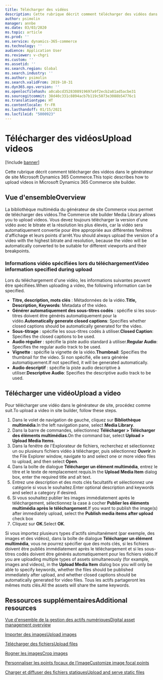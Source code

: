 ```yaml
---
title: Télécharger des vidéos
description: Cette rubrique décrit comment télécharger des vidéos dans le générateur de site Microsoft Dynamics 365 Commerce.
author: psimolin
manager: annbe
ms.date: 03/03/2020
ms.topic: article
ms.prod: ''
ms.service: dynamics-365-commerce
ms.technology: ''
audience: Application User
ms.reviewer: v-chgri
ms.custom: ''
ms.assetid: ''
ms.search.region: Global
ms.search.industry: ''
ms.author: psimolin
ms.search.validFrom: 2019-10-31
ms.dyn365.ops.version: ''
ms.openlocfilehash: a8cabcd3528308919697a9f2ecb2a81ad5acbe31
ms.sourcegitcommit: 38d40c331c8894acb7b119c5073e3088b54776c1
ms.translationtype: HT
ms.contentlocale: fr-FR
ms.lasthandoff: 01/15/2021
ms.locfileid: "5000923"
---
```

# <a name="upload-videos"></a><span data-ttu-id="86fa9-103">Télécharger des vidéos</span><span class="sxs-lookup"><span data-stu-id="86fa9-103">Upload videos</span></span>

[!include [banner](includes/banner.md)]

<span data-ttu-id="86fa9-104">Cette rubrique décrit comment télécharger des vidéos dans le générateur de site Microsoft Dynamics 365 Commerce.</span><span class="sxs-lookup"><span data-stu-id="86fa9-104">This topic describes how to upload videos in Microsoft Dynamics 365 Commerce site builder.</span></span>

## <a name="overview"></a><span data-ttu-id="86fa9-105">Vue d'ensemble</span><span class="sxs-lookup"><span data-stu-id="86fa9-105">Overview</span></span>

<span data-ttu-id="86fa9-106">La bibliothèque multimédia du générateur de site Commerce vous permet de télécharger des vidéos.</span><span class="sxs-lookup"><span data-stu-id="86fa9-106">The Commerce site builder Media Library allows you to upload videos.</span></span> <span data-ttu-id="86fa9-107">Vous devez toujours télécharger la version d'une vidéo avec le bitrate et la résolution les plus élevés, car la vidéo sera automatiquement convertie pour être appropriée aux différentes fenêtres d'affichage et leurs points d'arrêt.</span><span class="sxs-lookup"><span data-stu-id="86fa9-107">You should always upload the version of a video with the highest bitrate and resolution, because the video will be automatically converted to be suitable for different viewports and their breakpoints.</span></span>

### <a name="video-information-specified-during-upload"></a><span data-ttu-id="86fa9-108">Informations vidéo spécifiées lors du téléchargement</span><span class="sxs-lookup"><span data-stu-id="86fa9-108">Video information specified during upload</span></span>

<span data-ttu-id="86fa9-109">Lors du téléchargement d'une vidéo, les informations suivantes peuvent être spécifiées.</span><span class="sxs-lookup"><span data-stu-id="86fa9-109">When uploading a video, the following information can be specified.</span></span>

- <span data-ttu-id="86fa9-110">**Titre, description, mots clés** : Métadonnées de la vidéo.</span><span class="sxs-lookup"><span data-stu-id="86fa9-110">**Title, Description, Keywords**: Metadata of the video.</span></span>
- <span data-ttu-id="86fa9-111">**Générer automatiquement des sous-titres codés** : spécifie si les sous-titres doivent être générés automatiquement pour la vidéo.</span><span class="sxs-lookup"><span data-stu-id="86fa9-111">**Automatically generate closed captions**: Specifies whether closed captions should be automatically generated for the video.</span></span>
- <span data-ttu-id="86fa9-112">**Sous-titrage** : spécifie les sous-titres codés à utiliser.</span><span class="sxs-lookup"><span data-stu-id="86fa9-112">**Closed Caption**: Specifies the closed captions to be used.</span></span>
- <span data-ttu-id="86fa9-113">**Audio régulier** : spécifie la piste audio standard à utiliser.</span><span class="sxs-lookup"><span data-stu-id="86fa9-113">**Regular Audio**: Specifies the regular audio track to be used.</span></span>
- <span data-ttu-id="86fa9-114">**Vignette** : spécifie la vignette de la vidéo.</span><span class="sxs-lookup"><span data-stu-id="86fa9-114">**Thumbnail**: Specifies the thumbnail for the video.</span></span> <span data-ttu-id="86fa9-115">Si non spécifié, elle sera générée automatiquement.</span><span class="sxs-lookup"><span data-stu-id="86fa9-115">If not specified, it will be generated automatically.</span></span>
- <span data-ttu-id="86fa9-116">**Audio descriptif** : spécifie la piste audio descriptive à utiliser.</span><span class="sxs-lookup"><span data-stu-id="86fa9-116">**Descriptive Audio**: Specifies the descriptive audio track to be used.</span></span>

## <a name="upload-a-video"></a><span data-ttu-id="86fa9-117">Télécharger une vidéo</span><span class="sxs-lookup"><span data-stu-id="86fa9-117">Upload a video</span></span>

<span data-ttu-id="86fa9-118">Pour télécharger une vidéo dans le générateur de site, procédez comme suit.</span><span class="sxs-lookup"><span data-stu-id="86fa9-118">To upload a video in site builder, follow these steps.</span></span>

1. <span data-ttu-id="86fa9-119">Dans le volet de navigation de gauche, cliquez sur **Bibliothèque multimédia**.</span><span class="sxs-lookup"><span data-stu-id="86fa9-119">In the left navigation pane, select **Media Library**.</span></span>
1. <span data-ttu-id="86fa9-120">Dans la barre de commandes, sélectionnez **Télécharger \> Télécharger des éléments multimédias**.</span><span class="sxs-lookup"><span data-stu-id="86fa9-120">On the command bar, select **Upload \> Upload Media Items**.</span></span>
1. <span data-ttu-id="86fa9-121">Dans la fenêtre de l'Explorateur de fichiers, recherchez et sélectionnez un ou plusieurs fichiers vidéo à télécharger, puis sélectionnez **Ouvrir**.</span><span class="sxs-lookup"><span data-stu-id="86fa9-121">In the File Explorer window, navigate to and select one or more video files to upload, and then select **Open**.</span></span>
1. <span data-ttu-id="86fa9-122">Dans la boîte de dialogue **Télécharger un élément multimédia**, entrez le titre et le texte de remplacement requis.</span><span class="sxs-lookup"><span data-stu-id="86fa9-122">In the **Upload Media Item** dialog box, enter the required title and alt text.</span></span>
1. <span data-ttu-id="86fa9-123">Entrez une description et des mots clés facultatifs et sélectionnez une catégorie si vous le souhaitez.</span><span class="sxs-lookup"><span data-stu-id="86fa9-123">Enter optional description and keywords and select a category if desired.</span></span> 
1. <span data-ttu-id="86fa9-124">Si vous souhaitez publier les images immédiatement après le téléchargement, sélectionnez la case à cocher **Publier les éléments multimédia après le téléchargement**.</span><span class="sxs-lookup"><span data-stu-id="86fa9-124">If you want to publish the image(s) after immediately upload, select the **Publish media items after upload** check box</span></span>
1. <span data-ttu-id="86fa9-125">Cliquez sur **OK**.</span><span class="sxs-lookup"><span data-stu-id="86fa9-125">Select **OK**.</span></span>

<span data-ttu-id="86fa9-126">Si vous importez plusieurs types d'actifs simultanément (par exemple, des images et des vidéos), dans la boîte de dialogue **Télécharger un élément multimédia**, vous ne pourrez spécifier que des mots clés, si les fichiers doivent être publiés immédiatement après le téléchargement et si les sous-titres codés doivent être générés automatiquement pour les fichiers vidéo.</span><span class="sxs-lookup"><span data-stu-id="86fa9-126">If you are uploading multiple types of assets simultaneously (for example, images and videos), in the **Upload Media Item** dialog box you will only be able to specify keywords, whether the files should be published immediately after upload, and whether closed captions should be automatically generated for video files.</span></span> <span data-ttu-id="86fa9-127">Tous les actifs partageront les mêmes mots clés.</span><span class="sxs-lookup"><span data-stu-id="86fa9-127">All the assets will share the same keywords.</span></span>

## <a name="additional-resources"></a><span data-ttu-id="86fa9-128">Ressources supplémentaires</span><span class="sxs-lookup"><span data-stu-id="86fa9-128">Additional resources</span></span>

[<span data-ttu-id="86fa9-129">Vue d'ensemble de la gestion des actifs numériques</span><span class="sxs-lookup"><span data-stu-id="86fa9-129">Digital asset management overview</span></span>](dam-overview.md)

[<span data-ttu-id="86fa9-130">Importer des images</span><span class="sxs-lookup"><span data-stu-id="86fa9-130">Upload images</span></span>](dam-upload-images.md)

[<span data-ttu-id="86fa9-131">Télécharger des fichiers</span><span class="sxs-lookup"><span data-stu-id="86fa9-131">Upload files</span></span>](dam-upload-files.md)

[<span data-ttu-id="86fa9-132">Rogner les images</span><span class="sxs-lookup"><span data-stu-id="86fa9-132">Crop images</span></span>](dam-crop-images.md)

[<span data-ttu-id="86fa9-133">Personnaliser les points focaux de l’image</span><span class="sxs-lookup"><span data-stu-id="86fa9-133">Customize image focal points</span></span>](dam-custom-focal-point.md)

[<span data-ttu-id="86fa9-134">Charger et diffuser des fichiers statiques</span><span class="sxs-lookup"><span data-stu-id="86fa9-134">Upload and serve static files</span></span>](upload-serve-static-files.md)
